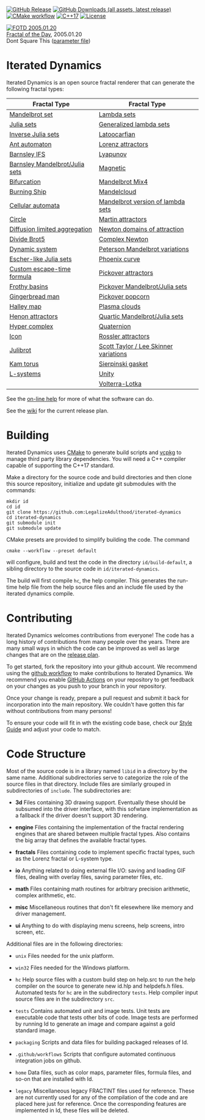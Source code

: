 <!--
SPDX-License-Identifier: GPL-3.0-only
-->
[![GitHub Release](https://img.shields.io/github/v/release/LegalizeAdulthood/iterated-dynamics?label=Latest+Release)](https://github.com/LegalizeAdulthood/iterated-dynamics/releases)
[![GitHub Downloads (all assets, latest release)](https://img.shields.io/github/downloads/LegalizeAdulthood/iterated-dynamics/latest/total?label=Downloads&color=blue)](https://github.com/LegalizeAdulthood/iterated-dynamics/releases)
[![CMake workflow](https://github.com/LegalizeAdulthood/iterated-dynamics/actions/workflows/cmake.yml/badge.svg)](https://github.com/LegalizeAdulthood/iterated-dynamics/actions/workflows/cmake.yml)
[![C++17](https://img.shields.io/badge/C%2B%2B-17-blue.svg)](https://en.wikipedia.org/wiki/C%2B%2B17)
[![License](https://img.shields.io/github/license/LegalizeAdulthood/iterated-dynamics?label=License)](https://github.com/LegalizeAdulthood/iterated-dynamics/blob/master/LICENSE.txt)

<!-- begin FOTD -->
<!-- https://user.xmission.com/~legalize/fractals/fotd/random.php?id=2133 -->
[![FOTD 2005.01.20](https://user.xmission.com/~legalize/fractals/fotd/2005/01/2005.01.20-Dont_Square_This.thumb.jpg)](https://user.xmission.com/~legalize/fractals/fotd/2005/01/2005.01.20-Dont_Square_This.jpg)<br/>
[Fractal of the Day](https://user.xmission.com/~legalize/fractals/fotd/index.html), 2005.01.20<br/>
Dont Square This ([parameter file](https://user.xmission.com/~legalize/fractals/fotd/2005/01/2005.01.20-Dont_Square_This.par))<br/>
<!-- end FOTD -->

# Iterated Dynamics

Iterated Dynamics is an open source fractal renderer that can generate
the following fractal types:

| Fractal Type | Fractal Type |
| ---- | ---- |
| [Mandelbrot set](https://legalizeadulthood.github.io/iterated-dynamics/#_the_mandelbrot_set) | [Lambda sets](https://legalizeadulthood.github.io/iterated-dynamics/#_lambda_sets) |
| [Julia sets](https://legalizeadulthood.github.io/iterated-dynamics/#_julia_sets) | [Generalized lambda sets](https://legalizeadulthood.github.io/iterated-dynamics/#_lambdafn) |
| [Inverse Julia sets](https://legalizeadulthood.github.io/iterated-dynamics/#_inverse_julias) | [Latoocarfian](https://legalizeadulthood.github.io/iterated-dynamics/#_latoocarfian) |
| [Ant automaton](https://legalizeadulthood.github.io/iterated-dynamics/#_ant_automaton) | [Lorenz attractors](https://legalizeadulthood.github.io/iterated-dynamics/#_lorenz_attractors) |
| [Barnsley IFS](https://legalizeadulthood.github.io/iterated-dynamics/#_barnsley_ifs_fractals) | [Lyapunov](https://legalizeadulthood.github.io/iterated-dynamics/#_lyapunov_fractals) |
| [Barnsley Mandelbrot/Julia sets](https://legalizeadulthood.github.io/iterated-dynamics/#_barnsley_mandelbrotjulia_sets) | [Magnetic](https://legalizeadulthood.github.io/iterated-dynamics/#_magnetic_fractals) |
| [Bifurcation](https://legalizeadulthood.github.io/iterated-dynamics/#_bifurcation) | [Mandelbrot Mix4](https://legalizeadulthood.github.io/iterated-dynamics/#_mandelbrot_mix_4) |
| [Burning Ship](https://legalizeadulthood.github.io/iterated-dynamics/#_burning_ship) | [Mandelcloud](https://legalizeadulthood.github.io/iterated-dynamics/#_mandelcloud) |
| [Cellular automata](https://legalizeadulthood.github.io/iterated-dynamics/#_cellular_automata) | [Mandelbrot version of lambda sets](https://legalizeadulthood.github.io/iterated-dynamics/#_mandellambda_sets) |
| [Circle](https://legalizeadulthood.github.io/iterated-dynamics/#_circle) | [Martin attractors](https://legalizeadulthood.github.io/iterated-dynamics/#_martin_attractors) |
| [Diffusion limited aggregation](https://legalizeadulthood.github.io/iterated-dynamics/#_diffusion_limited_aggregation) | [Newton domains of attraction](https://legalizeadulthood.github.io/iterated-dynamics/#_newton_domains_of_attraction) |
| [Divide Brot5](https://legalizeadulthood.github.io/iterated-dynamics/#_dividebrot5) | [Complex Newton](https://legalizeadulthood.github.io/iterated-dynamics/#_complex_newton) |
| [Dynamic system](https://legalizeadulthood.github.io/iterated-dynamics/#_dynamic_system) | [Peterson Mandelbrot variations](https://legalizeadulthood.github.io/iterated-dynamics/#_peterson_variations) |
| [Escher-like Julia sets](https://legalizeadulthood.github.io/iterated-dynamics/#_escher_like_julia_sets) | [Phoenix curve](https://legalizeadulthood.github.io/iterated-dynamics/#_phoenix) |
| [Custom escape-time formula](https://legalizeadulthood.github.io/iterated-dynamics/#_formula) | [Pickover attractors](https://legalizeadulthood.github.io/iterated-dynamics/#_pickover_attractors) |
| [Frothy basins](https://legalizeadulthood.github.io/iterated-dynamics/#_frothy_basins) | [Pickover Mandelbrot/Julia sets](https://legalizeadulthood.github.io/iterated-dynamics/#_pickover_mandelbrotjulia_types) |
| [Gingerbread man](https://legalizeadulthood.github.io/iterated-dynamics/#_gingerbreadman) | [Pickover popcorn](https://legalizeadulthood.github.io/iterated-dynamics/#_pickover_popcorn) |
| [Halley map](https://legalizeadulthood.github.io/iterated-dynamics/#_halley) | [Plasma clouds](https://legalizeadulthood.github.io/iterated-dynamics/#_plasma_clouds) |
| [Henon attractors](https://legalizeadulthood.github.io/iterated-dynamics/#_henon_attractors) | [Quartic Mandelbrot/Julia sets](https://legalizeadulthood.github.io/iterated-dynamics/#_quartic_mandelbrotjulia) |
| [Hyper complex](https://legalizeadulthood.github.io/iterated-dynamics/#_hypercomplex) | [Quaternion](https://legalizeadulthood.github.io/iterated-dynamics/#_quaternion) |
| [Icon](https://legalizeadulthood.github.io/iterated-dynamics/#_icon) | [Rossler attractors](https://legalizeadulthood.github.io/iterated-dynamics/#_rossler_attractors) |
| [Julibrot](https://legalizeadulthood.github.io/iterated-dynamics/#_julibrots) | [Scott Taylor / Lee Skinner variations](https://legalizeadulthood.github.io/iterated-dynamics/#_scott_taylor_lee_skinner_variations) |
| [Kam torus](https://legalizeadulthood.github.io/iterated-dynamics/#_kam_torus) | [Sierpinski gasket](https://legalizeadulthood.github.io/iterated-dynamics/#_sierpinski_gasket) |
| [L-systems](https://legalizeadulthood.github.io/iterated-dynamics/#_l_systems) | [Unity](https://legalizeadulthood.github.io/iterated-dynamics/#_unity) |
| | [Volterra-Lotka](https://legalizeadulthood.github.io/iterated-dynamics/#_volterra_lotka_fractals) |

See the [on-line help](http://legalizeadulthood.github.io/iterated-dynamics/)
for more of what the software can do.

See the [wiki](https://github.com/LegalizeAdulthood/iterated-dynamics/wiki)
for the current release plan.

# Building

Iterated Dynamics uses [CMake](http://www.cmake.org) to generate build scripts
and [vcpkg](http://vcpkg.io) to manage third party library dependencies.
You will need a C++ compiler capable of supporting the C++17 standard.

Make a directory for the source code and build directories and then clone this
source repository, initialize and update git submodules with the commands:

```
mkdir id
cd id
git clone https://github.com:LegalizeAdulthood/iterated-dynamics
cd iterated-dynamics
git submodule init
git submodule update
```

CMake presets are provided to simplify building the code.  The command

```
cmake --workflow --preset default
```

will configure, build and test the code in the directory `id/build-default`,
a sibling directory to the source code in `id/iterated-dynamics`.

The build will first compile `hc`, the help compiler.  This generates
the run-time help file from the help source files and an include file
used by the iterated dynamics compile.

# Contributing

Iterated Dynamics welcomes contributions from everyone!  The code has a
long history of contributions from many people over the years.  There are
many small ways in which the code can be improved as well as large changes
that are on the [release plan](https://github.com/LegalizeAdulthood/iterated-dynamics/wiki).

To get started, fork the repository into your github account.  We recommend
using the [github workflow](https://guides.github.com/introduction/flow/index.html)
to make contributions to Iterated Dynamics.  We recommend you enable
[GitHub Actions](https://docs.github.com/en/actions) on your repository to get feedback
on your changes as you push to your branch in your repository.

Once your change is ready, prepare a pull request and submit it back for
incorporation into the main repository.  We couldn't have gotten this far
without contributions from many persons!

To ensure your code will fit in wth the existing code base, check our
[Style Guide](Style.md) and adjust your code to match.

# Code Structure

Most of the source code is in a library named `libid` in a directory by the same
name.  Additional subdirectories serve to categorize the role of the source files in
that directory.  Include files are similarly grouped in subdirectories of 
`include`.  The subdirectories are:

- **3d**
      Files containing 3D drawing support.  Eventually these should be
      subsumed into the driver interface, with this sofwtare implementation
      as a fallback if the driver doesn't support 3D rendering.

- **engine**
      Files containing the implementation of the fractal rendering engines
      that are shared between multiple fractal types.  Also contains the
      big array that defines the available fractal types.

- **fractals**
      Files containing code to implement specific fractal types,
      such as the Lorenz fractal or L-system type.

- **io**
      Anything related to doing external file I/O: saving and loading GIF
      files, dealing with overlay files, saving parameter files, etc.

- **math**
      Files containing math routines for arbitrary precision arithmetic,
      complex arithmetic, etc.

- **misc**
      Miscellaneous routines that don't fit elesewhere like memory and
      driver management.

- **ui**
      Anything to do with displaying menu screens, help screens, intro
      screen, etc.

Additional files are in the following directories:

- `unix`
    Files needed for the unix platform.

- `win32`
    Files needed for the Windows platform.

- `hc`
    Help source files with a custom build step on help.src to run the help
    compiler on the source to generate new id.hlp and helpdefs.h
    files.  Automated tests for `hc` are in the subdirectory `tests`.
    Help compiler input source files are in the subdirectory `src`.

- `tests`
    Contains automated unit and image tests.  Unit tests are executable
    code that tests other bits of code.  Image tests are performed by running
    Id to generate an image and compare against a gold standard image.

- `packaging`
    Scripts and data files for building packaged releases of Id.

- `.github/workflows`
    Scripts that configure automated continuous integration jobs on github.

- `home`
    Data files, such as color maps, parameter files, formula files, and
    so-on that are installed with Id.

- `legacy`
  Miscellaneous legacy FRACTINT files used for reference.  These are not
  currently used for any of the compilation of the code and are placed
  here just for reference.  Once the corresponding features are implemented
  in Id, these files will be deleted.
